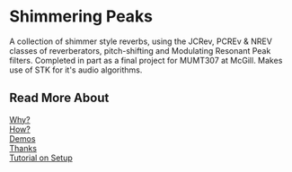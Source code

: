 <!---layout: page
title: "About"
permalink: /about/--->

<h1> Shimmering Peaks </h1>
A collection of shimmer style reverbs, using the JCRev, PCREv & NREV classes of reverberators, pitch-shifting and Modulating Resonant Peak filters. Completed in part as a final project for MUMT307 at McGill. Makes use of STK for it's audio algorithms.

<h2> Read More About </h2>
<a href="https://kaseypocius.github.io/MUMT-307-ShimmeringPeaks/why"> Why?</a><br>
<a href="https://kaseypocius.github.io/MUMT-307-ShimmeringPeaks/how"> How?</a><br>
<a href="https://kaseypocius.github.io/MUMT-307-ShimmeringPeaks/demos"> Demos</a><br>
<a href="https://kaseypocius.github.io/MUMT-307-ShimmeringPeaks/thanks"> Thanks</a><br>
<a href="https://kaseypocius.github.io/MUMT-307-ShimmeringPeaks/tutorial"> Tutorial on Setup</a>
